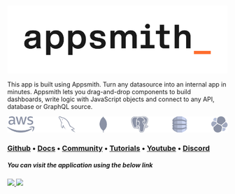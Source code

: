![](https://raw.githubusercontent.com/appsmithorg/appsmith/release/static/appsmith_logo_primary.png)

This app is built using Appsmith. Turn any datasource into an internal app in minutes. Appsmith lets you drag-and-drop components to build dashboards, write logic with JavaScript objects and connect to any API, database or GraphQL source.

![](https://raw.githubusercontent.com/appsmithorg/appsmith/release/static/images/integrations.png)

### [Github](https://github.com/appsmithorg/appsmith) • [Docs](https://docs.appsmith.com/?utm_source=github&utm_medium=social&utm_content=appsmith_docs&utm_campaign=null&utm_term=appsmith_docs) • [Community](https://community.appsmith.com/) • [Tutorials](https://github.com/appsmithorg/appsmith/tree/update/readme#tutorials) • [Youtube](https://www.youtube.com/appsmith) • [Discord](https://discord.gg/rBTTVJp)

##### You can visit the application using the below link

###### [![](https://assets.appsmith.com/git-sync/Buttons.svg) ](https://ee-6803.dp.appsmith.com/applications/67e64a8fbfdf8e1a94e3a62c/pages/67e64a90bfdf8e1a94e3a66e) [![](https://assets.appsmith.com/git-sync/Buttons2.svg)](https://ee-6803.dp.appsmith.com/applications/67e64a8fbfdf8e1a94e3a62c/pages/67e64a90bfdf8e1a94e3a66e/edit)
